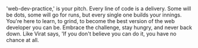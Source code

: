 'web-dev-practice,' is your pitch. Every line of code is a delivery. Some will be dots, some will go for runs, but every single one builds your innings. You're here to learn, to grind, to become the best version of the web developer you can be. Embrace the challenge, stay hungry, and never back down. Like Virat says, 'If you don't believe you can do it, you have no chance at all.

